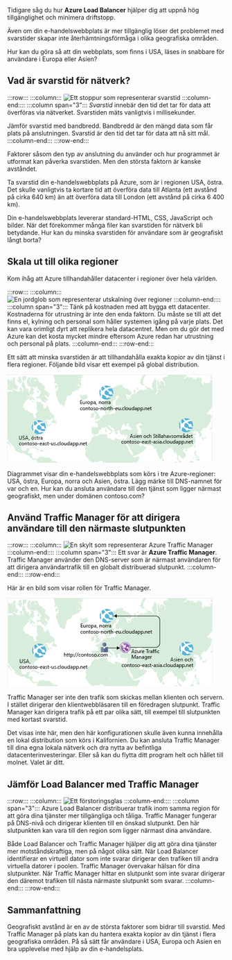Tidigare såg du hur **Azure Load Balancer** hjälper dig att uppnå hög tillgänglighet och minimera driftstopp.

Även om din e-handelswebbplats är mer tillgänglig löser det problemet med svarstider skapar inte återhämtningsförmåga i olika geografiska områden.

Hur kan du göra så att din webbplats, som finns i USA, läses in snabbare för användare i Europa eller Asien?

## <a name="what-is-network-latency"></a>Vad är svarstid för nätverk?

:::row:::
  :::column:::
    ![Ett stoppur som representerar svarstid](../media/4-latency.png) :::column-end:::: :::column span="3"::: _Svarstid_ innebär den tid det tar för data att överföras via nätverket. Svarstiden mäts vanligtvis i millisekunder.

Jämför svarstid med bandbredd. Bandbredd är den mängd data som får plats på anslutningen. Svarstid är den tid det tar för data att nå sitt mål.
  :::column-end:::
:::row-end:::

Faktorer såsom den typ av anslutning du använder och hur programmet är utformat kan påverka svarstiden. Men den största faktorn är kanske avståndet.

Ta svarstid din e-handelswebbplats på Azure, som är i regionen USA, östra. Det skulle vanligtvis ta kortare tid att överföra data till Atlanta (ett avstånd på cirka 640 km) än att överföra data till London (ett avstånd på cirka 6 400 km).

Din e-handelswebbplats levererar standard-HTML, CSS, JavaScript och bilder. När det förekommer många filer kan svarstiden för nätverk bli betydande. Hur kan du minska svarstiden för användare som är geografiskt långt borta?

## <a name="scale-out-to-different-regions"></a>Skala ut till olika regioner

Kom ihåg att Azure tillhandahåller datacenter i regioner över hela världen.

:::row:::
  :::column:::
    ![En jordglob som representerar utskalning över regioner](../media/4-scale-out-regions.png) :::column-end:::: :::column span="3"::: Tänk på kostnaden med att bygga ett datacenter. Kostnaderna för utrustning är inte den enda faktorn. Du måste se till att det finns el, kylning och personal som håller systemen igång på varje plats. Det kan vara orimligt dyrt att replikera hela datacentret. Men om du gör det med Azure kan det kosta mycket mindre eftersom Azure redan har utrustning och personal på plats.
  :::column-end:::
:::row-end:::

Ett sätt att minska svarstiden är att tillhandahålla exakta kopior av din tjänst i flera regioner. Följande bild visar ett exempel på global distribution.

![En bild som visar en världskarta med tre Azure-datacenter markerade. Varje datacenter är märkt med ett unikt domännamn.](../media/4-global-deployment.png)

Diagrammet visar din e-handelswebbplats som körs i tre Azure-regioner: USA, östra, Europa, norra och Asien, östra. Lägg märke till DNS-namnet för var och en. Hur kan du ansluta användare till den tjänst som ligger närmast geografiskt, men under domänen contoso.com?

## <a name="use-traffic-manager-to-route-users-to-the-closest-endpoint"></a>Använd Traffic Manager för att dirigera användare till den närmaste slutpunkten

:::row:::
  :::column:::
    ![En skylt som representerar Azure Traffic Manager](../media/4-sign-post.png) :::column-end:::: :::column span="3"::: Ett svar är **Azure Traffic Manager**. Traffic Manager använder den DNS-server som är närmast användaren för att dirigera användartrafik till en globalt distribuerad slutpunkt.
  :::column-end:::
:::row-end:::

Här är en bild som visar rollen för Traffic Manager.

![En bild som visar hur Azure Traffic Manager dirigerar en begäran till närmaste datacenter. ](../media/4-traffic-manager.png)

Traffic Manager ser inte den trafik som skickas mellan klienten och servern. I stället dirigerar den klientwebbläsaren till en föredragen slutpunkt. Traffic Manager kan dirigera trafik på ett par olika sätt, till exempel till slutpunkten med kortast svarstid.

Det visas inte här, men den här konfigurationen skulle även kunna innehålla en lokal distribution som körs i Kalifornien. Du kan ansluta Traffic Manager till dina egna lokala nätverk och dra nytta av befintliga datacenterinvesteringar. Eller så kan du flytta ditt program helt och hållet till molnet. Valet är ditt.

## <a name="compare-load-balancer-to-traffic-manager"></a>Jämför Load Balancer med Traffic Manager

:::row:::
  :::column:::
    ![Ett förstoringsglas](../media/4-magnifying-glass.png) :::column-end:::: :::column span="3"::: Azure Load Balancer distribuerar trafik inom samma region för att göra dina tjänster mer tillgängliga och tåliga. Traffic Manager fungerar på DNS-nivå och dirigerar klienten till en önskad slutpunkt. Den här slutpunkten kan vara till den region som ligger närmast dina användare.

Både Load Balancer och Traffic Manager hjälper dig att göra dina tjänster mer motståndskraftiga, men på något olika sätt. När Load Balancer identifierar en virtuell dator som inte svarar dirigerar den trafiken till andra virtuella datorer i poolen. Traffic Manager övervakar hälsan för dina slutpunkter. När Traffic Manager hittar en slutpunkt som inte svarar dirigerar den däremot trafiken till nästa närmaste slutpunkt som svarar.
  :::column-end:::
:::row-end:::

## <a name="summary"></a>Sammanfattning

Geografiskt avstånd är en av de största faktorer som bidrar till svarstid. Med Traffic Manager på plats kan du hantera exakta kopior av din tjänst i flera geografiska områden. På så sätt får användare i USA, Europa och Asien en bra upplevelse med hjälp av din e-handelsplats.
